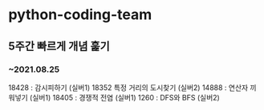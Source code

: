 # python-coding-team

## 5주간 빠르게 개념 훑기

### ~2021.08.25
18428 : 감시피하기 (실버1)
18352 특정 거리의 도시찾기 (실버2)
14888 : 연산자 끼워넣기 (실버1)
18405 : 경쟁적 전염 (실버1)
1260 : DFS와 BFS (실버2)
